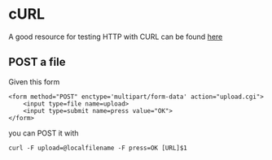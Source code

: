 # cURL #

A good resource for testing HTTP with CURL can be found [here](http://curl.haxx.se/docs/httpscripting.html)

## POST a file ##

Given this form

    <form method="POST" enctype='multipart/form-data' action="upload.cgi">
    	<input type=file name=upload>
    	<input type=submit name=press value="OK">
    </form>

you can POST it with

    curl -F upload=@localfilename -F press=OK [URL]$1